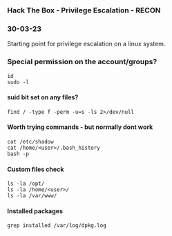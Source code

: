 ### Hack The Box - Privilege Escalation - RECON
### 30-03-23

Starting point for privilege escalation on a linux system.


### Special permission on the account/groups?

```text
id
sudo -l
```

#### suid bit set on any files?

```text
find / -type f -perm -u=s -ls 2>/dev/null
```

#### Worth trying commands - but normally dont work

```text
cat /etc/shadow
cat /home/<user>/.bash_history
bash -p
```
  
#### Custom files check

```text
ls -la /opt/
ls -la /home/<user>/
ls -la /var/www/
```
#### Installed packages

```text
grep installed /var/log/dpkg.log
```

